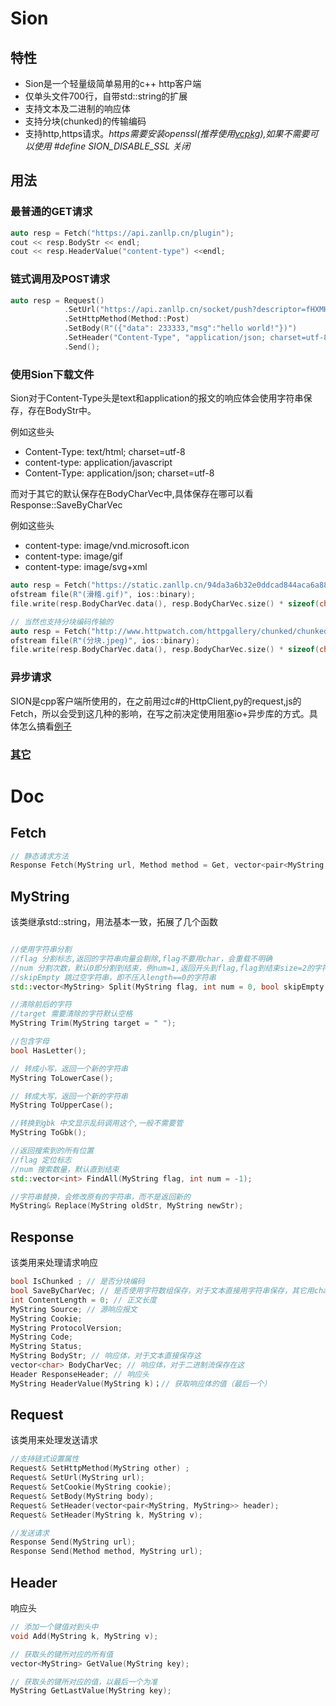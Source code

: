 # Sion
## 特性
* Sion是一个轻量级简单易用的c++ http客户端
* 仅单头文件700行，自带std::string的扩展
* 支持文本及二进制的响应体
* 支持分块(chunked)的传输编码
* 支持http,https请求。_https需要安装openssl(推荐使用[vcpkg](https://github.com/microsoft/vcpkg)),如果不需要可以使用 #define SION_DISABLE_SSL 关闭_
## 用法
### 最普通的GET请求
```cpp
auto resp = Fetch("https://api.zanllp.cn/plugin");
cout << resp.BodyStr << endl;
cout << resp.HeaderValue("content-type") <<endl;
```
### 链式调用及POST请求
```CPP
auto resp = Request()
			.SetUrl("https://api.zanllp.cn/socket/push?descriptor=fHXMHCQfcgNHDq2P")
			.SetHttpMethod(Method::Post)
			.SetBody(R"({"data": 233333,"msg":"hello world!"})")
			.SetHeader("Content-Type", "application/json; charset=utf-8")
			.Send();
```
### 使用Sion下载文件
Sion对于Content-Type头是text和application的报文的响应体会使用字符串保存，存在BodyStr中。

例如这些头
* Content-Type: text/html; charset=utf-8
* content-type: application/javascript
* Content-Type: application/json; charset=utf-8
  
而对于其它的默认保存在BodyCharVec中,具体保存在哪可以看Response::SaveByCharVec

例如这些头
* content-type: image/vnd.microsoft.icon
* content-type: image/gif
* content-type: image/svg+xml
```cpp
auto resp = Fetch("https://static.zanllp.cn/94da3a6b32e0ddcad844aca6a8876da2ecba8cb3c7094c3ad10996b28311e4b50ab455ee3d6d55fb50dc4e3c62224f4a20a4ddb1.gif");
ofstream file(R"(滑稽.gif)", ios::binary);
file.write(resp.BodyCharVec.data(), resp.BodyCharVec.size() * sizeof(char));

// 当然也支持分块编码传输的
auto resp = Fetch("http://www.httpwatch.com/httpgallery/chunked/chunkedimage.aspx");
ofstream file(R"(分块.jpeg)", ios::binary);
file.write(resp.BodyCharVec.data(), resp.BodyCharVec.size() * sizeof(char));
```
### 异步请求
SION是cpp客户端所使用的，在之前用过c#的HttpClient,py的request,js的Fetch，所以会受到这几种的影响，在写之前决定使用阻塞io+异步库的方式。具体怎么搞看[例子](./Sion/Sion/源.cpp)
### [其它](./Sion/Sion/源.cpp)


# Doc
## Fetch
~~~cpp
// 静态请求方法
Response Fetch(MyString url, Method method = Get, vector<pair<MyString, MyString>> header = {}, MyString body = "");
~~~

## MyString
该类继承std::string，用法基本一致，拓展了几个函数

~~~cpp

//使用字符串分割
//flag 分割标志,返回的字符串向量会剔除,flag不要用char，会重载不明确
//num 分割次数，默认0即分割到结束，例num=1,返回开头到flag,flag到结束size=2的字符串向量
//skipEmpty 跳过空字符串，即不压入length==0的字符串
std::vector<MyString> Split(MyString flag, int num = 0, bool skipEmpty = true);

//清除前后的字符
//target 需要清除的字符默认空格
MyString Trim(MyString target = " ");

//包含字母
bool HasLetter();

// 转成小写，返回一个新的字符串
MyString ToLowerCase();

// 转成大写，返回一个新的字符串
MyString ToUpperCase();

//转换到gbk 中文显示乱码调用这个,一般不需要管
MyString ToGbk();

//返回搜索到的所有位置
//flag 定位标志
//num 搜索数量，默认直到结束
std::vector<int> FindAll(MyString flag, int num = -1);

//字符串替换，会修改原有的字符串，而不是返回新的
MyString& Replace(MyString oldStr, MyString newStr);
~~~

## Response
该类用来处理请求响应
```cpp
bool IsChunked ; // 是否分块编码
bool SaveByCharVec; // 是否使用字符数组保存，对于文本直接用字符串保存，其它用char数组
int ContentLength = 0; // 正文长度
MyString Source; // 源响应报文
MyString Cookie; 
MyString ProtocolVersion;
MyString Code;
MyString Status;
MyString BodyStr; // 响应体，对于文本直接保存这
vector<char> BodyCharVec; // 响应体，对于二进制流保存在这
Header ResponseHeader; // 响应头
MyString HeaderValue(MyString k)；// 获取响应体的值（最后一个）
```

## Request
该类用来处理发送请求
~~~cpp
//支持链式设置属性
Request& SetHttpMethod(MyString other) ;
Request& SetUrl(MyString url);
Request& SetCookie(MyString cookie);
Request& SetBody(MyString body);
Request& SetHeader(vector<pair<MyString, MyString>> header);
Request& SetHeader(MyString k, MyString v);

//发送请求
Response Send(MyString url);
Response Send(Method method, MyString url);
~~~

## Header
响应头
```cpp
// 添加一个键值对到头中
void Add(MyString k, MyString v);

// 获取头的键所对应的所有值
vector<MyString> GetValue(MyString key);

// 获取头的键所对应的值，以最后一个为准
MyString GetLastValue(MyString key);
```